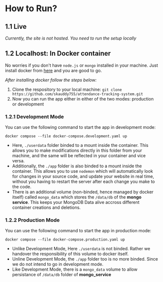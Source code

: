 
# How to Run? 

## 1.1 Live

*Currently, the site is not hosted. You need to run the setup locally* 

## 1.2 Localhost: In Docker container 

No worries if you don't have `node.js` or `mongo` installed in your machine. Just install docker from [here](https://docs.docker.com/engine/install/) and you are good to go. 

*After installing docker follow the steps below:* 

1. Clone the respository to your local machine: ```git clone https://github.com/skauddy755/attendance-tracking-system.git``` 
2. Now you can run the app either in either of the two modes: production or development 

### 1.2.1 Development Mode 

You can use the following command to start the app in development mode: 
```
docker compose --file docker-compose.development.yaml up 
```

- Here, `./userdata` folder binded to a mount inside the container. This allows you to make modifications directly in this folder from your machine, and the same will be reflected in your container and vice versa. 
- Additionally, the `./app` folder is also binded to a mount inside the container. This allows you to use `nodemon` which will automatically look for changes in your source code, and update your website in real time, without you having to restart the server after each change you make to the code. 
- There is an additional volume (non-binded, hence managed by docker itself) called `mongo_data` which stores the `/data/db` of the **mongo service**. This keeps your MongoDB Data alive accross different container creations and deletions. 



### 1.2.2 Production Mode

You can use the following command to start the app in production mode:
```
docker compose --file docker-compose.production.yaml up 
```

- Unlike Development Mode, Here `./userdata` is not binded. Rather we handover the responsibility of this volume to docker itself. 
- Unline Development Mode, the `./app` folder too is no more binded. Since we do not intend to go in development mode. 
- Like Development Mode, there is a `mongo_data` volume to allow persistance of `/data/db` folder of **mongo_service**



